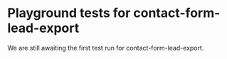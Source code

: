 # Playground tests for contact-form-lead-export
We are still awaiting the first test run for contact-form-lead-export.
